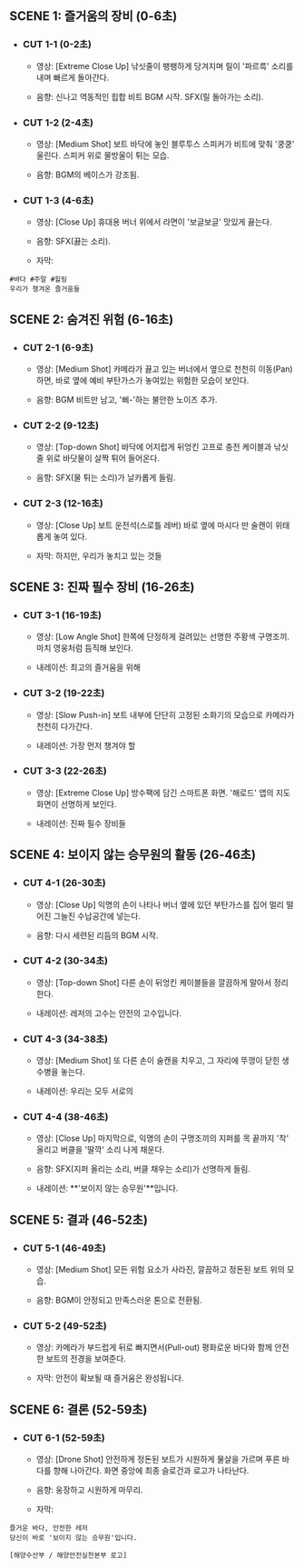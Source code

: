 ## SCENE 1: 즐거움의 장비 (0-6초)
- ### CUT 1-1 (0-2초)

    - 영상: [Extreme Close Up] 낚싯줄이 팽팽하게 당겨지며 릴이 '파르륵' 소리를 내며 빠르게 돌아간다.

    - 음향: 신나고 역동적인 힙합 비트 BGM 시작. SFX(릴 돌아가는 소리).

- ### CUT 1-2 (2-4초)

    - 영상: [Medium Shot] 보트 바닥에 놓인 블루투스 스피커가 비트에 맞춰 '쿵쿵' 울린다. 스피커 위로 물방울이 튀는 모습.

    - 음향: BGM의 베이스가 강조됨.

- ### CUT 1-3 (4-6초)

    - 영상: [Close Up] 휴대용 버너 위에서 라면이 '보글보글' 맛있게 끓는다.

    - 음향: SFX(끓는 소리).

    - 자막:
```
#바다 #주말 #힐링
우리가 챙겨온 즐거움들
```

## SCENE 2: 숨겨진 위험 (6-16초)
- ### CUT 2-1 (6-9초)

    - 영상: [Medium Shot] 카메라가 끓고 있는 버너에서 옆으로 천천히 이동(Pan)하면, 바로 옆에 예비 부탄가스가 놓여있는 위험한 모습이 보인다.

    - 음향: BGM 비트만 남고, '삐-'하는 불안한 노이즈 추가.

- ### CUT 2-2 (9-12초)

    - 영상: [Top-down Shot] 바닥에 어지럽게 뒤엉킨 고프로 충전 케이블과 낚싯줄 위로 바닷물이 살짝 튀어 들어온다.

    - 음향: SFX(물 튀는 소리)가 날카롭게 들림.

- ### CUT 2-3 (12-16초)

    - 영상: [Close Up] 보트 운전석(스로틀 레버) 바로 옆에 마시다 만 술캔이 위태롭게 놓여 있다.

    - 자막: 하지만, 우리가 놓치고 있는 것들

## SCENE 3: 진짜 필수 장비 (16-26초)
- ### CUT 3-1 (16-19초)

    - 영상: [Low Angle Shot] 한쪽에 단정하게 걸려있는 선명한 주황색 구명조끼. 마치 영웅처럼 듬직해 보인다. 

    - 내레이션: 최고의 즐거움을 위해

- ### CUT 3-2 (19-22초)

    - 영상: [Slow Push-in] 보트 내부에 단단히 고정된 소화기의 모습으로 카메라가 천천히 다가간다.

    - 내레이션: 가장 먼저 챙겨야 할

- ### CUT 3-3 (22-26초)

    - 영상: [Extreme Close Up] 방수팩에 담긴 스마트폰 화면. '해로드' 앱의 지도 화면이 선명하게 보인다. 

    - 내레이션: 진짜 필수 장비들

## SCENE 4: 보이지 않는 승무원의 활동 (26-46초)
- ### CUT 4-1 (26-30초)

    - 영상: [Close Up] 익명의 손이 나타나 버너 옆에 있던 부탄가스를 집어 멀리 떨어진 그늘진 수납공간에 넣는다.

    - 음향: 다시 세련된 리듬의 BGM 시작.

- ### CUT 4-2 (30-34초)

    - 영상: [Top-down Shot] 다른 손이 뒤엉킨 케이블들을 깔끔하게 말아서 정리한다.

    - 내레이션: 레저의 고수는 안전의 고수입니다.

- ### CUT 4-3 (34-38초)

    - 영상: [Medium Shot] 또 다른 손이 술캔을 치우고, 그 자리에 뚜껑이 닫힌 생수병을 놓는다. 

    - 내레이션: 우리는 모두 서로의

- ### CUT 4-4 (38-46초)

    - 영상: [Close Up] 마지막으로, 익명의 손이 구명조끼의 지퍼를 목 끝까지 '착' 올리고 버클을 '딸깍' 소리 나게 채운다.

    - 음향: SFX(지퍼 올리는 소리, 버클 채우는 소리)가 선명하게 들림.

    - 내레이션: **'보이지 않는 승무원'**입니다.

## SCENE 5: 결과 (46-52초)
- ### CUT 5-1 (46-49초)

    - 영상: [Medium Shot] 모든 위험 요소가 사라진, 깔끔하고 정돈된 보트 위의 모습.

    - 음향: BGM이 안정되고 만족스러운 톤으로 전환됨.

- ### CUT 5-2 (49-52초)

    - 영상: 카메라가 부드럽게 뒤로 빠지면서(Pull-out) 평화로운 바다와 함께 안전한 보트의 전경을 보여준다.

    - 자막: 안전이 확보될 때 즐거움은 완성됩니다.

## SCENE 6: 결론 (52-59초)
- ### CUT 6-1 (52-59초)

    - 영상: [Drone Shot] 안전하게 정돈된 보트가 시원하게 물살을 가르며 푸른 바다를 향해 나아간다. 화면 중앙에 최종 슬로건과 로고가 나타난다.

    - 음향: 웅장하고 시원하게 마무리.

    - 자막:
```
즐거운 바다, 안전한 레저
당신이 바로 '보이지 않는 승무원'입니다.

[해양수산부 / 해양안전실천본부 로고]
```
